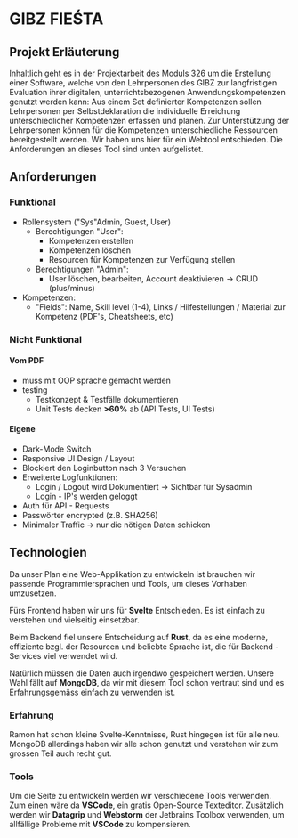 # GIBZ FIEŚTA

## Projekt Erläuterung

Inhaltlich geht es in der Projektarbeit des Moduls 326 um die Erstellung einer Software, welche von den Lehrpersonen des GIBZ zur langfristigen Evaluation ihrer digitalen, unterrichtsbezogenen Anwendungskompetenzen genutzt werden kann: Aus einem Set definierter Kompetenzen sollen Lehrpersonen per Selbstdeklaration die individuelle Erreichung unterschiedlicher Kompetenzen erfassen und planen. Zur Unterstützung der Lehrpersonen können für die Kompetenzen unterschiedliche Ressourcen bereitgestellt werden. Wir haben uns hier für ein Webtool entschieden.
Die Anforderungen an dieses Tool sind unten aufgelistet.

## Anforderungen

### Funktional

- Rollensystem ("Sys"Admin, Guest, User)
	- Berechtigungen "User":
		- Kompetenzen erstellen
		- Kompetenzen löschen
		- Resourcen für Kompetenzen zur Verfügung stellen
	- Berechtigungen "Admin":
		- User löschen, bearbeiten, Account deaktivieren -> CRUD (plus/minus)
- Kompetenzen:
	- "Fields": Name, Skill level (1-4), Links / Hilfestellungen / Material zur Kompetenz (PDF's, Cheatsheets, etc)
### Nicht Funktional

#### Vom PDF

- muss mit OOP sprache gemacht werden
- testing
	- Testkonzept & Testfälle dokumentieren
	- Unit Tests decken **>60%** ab (API Tests, UI Tests)

#### Eigene

- Dark-Mode Switch
- Responsive UI Design / Layout
- Blockiert den Loginbutton nach 3 Versuchen
- Erweiterte Logfunktionen:
	- Login / Logout wird Dokumentiert -> Sichtbar für Sysadmin
	- Login - IP's werden geloggt
- Auth für API - Requests
- Passwörter encrypted (z.B. SHA256)
- Minimaler Traffic -> nur die nötigen Daten schicken


## Technologien

Da unser Plan eine Web-Applikation zu entwickeln ist brauchen wir passende Programmiersprachen und Tools, um dieses Vorhaben umzusetzen.

Fürs Frontend haben wir uns für **Svelte** Entschieden. Es ist einfach zu verstehen und vielseitig einsetzbar.

Beim Backend fiel unsere Entscheidung auf **Rust**, da es eine moderne, effiziente bzgl. der Resourcen und beliebte Sprache ist, die für Backend - Services viel verwendet wird.

Natürlich müssen die Daten auch irgendwo gespeichert werden. Unsere Wahl fällt auf **MongoDB**, da wir mit diesem Tool schon vertraut sind und es Erfahrungsgemäss einfach zu verwenden ist.

### Erfahrung

Ramon hat schon kleine Svelte-Kenntnisse, Rust hingegen ist für alle neu. MongoDB allerdings haben wir alle schon genutzt und verstehen wir zum grossen Teil auch recht gut.

### Tools

Um die Seite zu entwickeln werden wir verschiedene Tools verwenden. Zum einen wäre da **VSCode**, ein gratis Open-Source Texteditor.
Zusätzlich werden wir **Datagrip** und **Webstorm** der Jetbrains Toolbox verwenden, um allfällige Probleme mit **VSCode** zu kompensieren.
